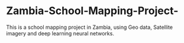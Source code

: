 # Zambia-School-Mapping-Project-
This is a school mapping project in Zambia, using Geo data, Satellite imagery and deep learning neural networks.
